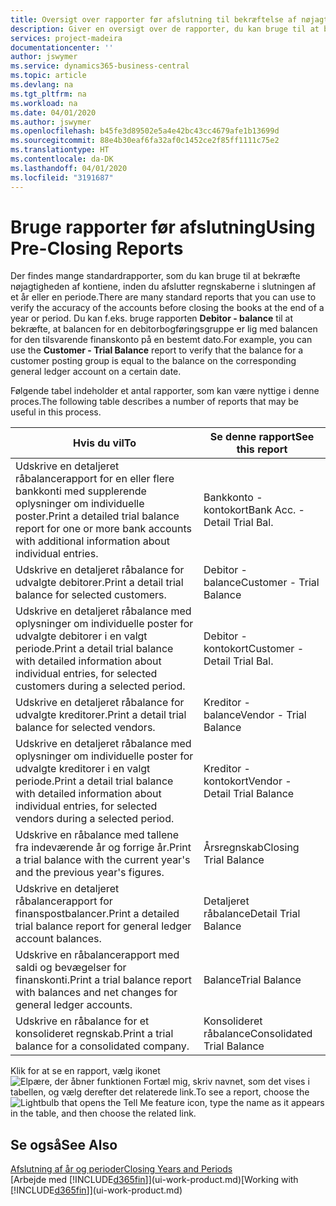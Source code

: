 ```yaml
---
title: Oversigt over rapporter før afslutning til bekræftelse af nøjagtigheden af konti | Microsoft Docs
description: Giver en oversigt over de rapporter, du kan bruge til at bekræfte nøjagtigheden af konti, inden du afslutter regnskaberne i slutningen af et år eller en periode.
services: project-madeira
documentationcenter: ''
author: jswymer
ms.service: dynamics365-business-central
ms.topic: article
ms.devlang: na
ms.tgt_pltfrm: na
ms.workload: na
ms.date: 04/01/2020
ms.author: jswymer
ms.openlocfilehash: b45fe3d89502e5a4e42bc43cc4679afe1b13699d
ms.sourcegitcommit: 88e4b30eaf6fa32af0c1452ce2f85ff1111c75e2
ms.translationtype: HT
ms.contentlocale: da-DK
ms.lasthandoff: 04/01/2020
ms.locfileid: "3191687"
---
```

# <a name="using-pre-closing-reports"></a><span data-ttu-id="8d2db-103">Bruge rapporter før afslutning</span><span class="sxs-lookup"><span data-stu-id="8d2db-103">Using Pre-Closing Reports</span></span>
<span data-ttu-id="8d2db-104">Der findes mange standardrapporter, som du kan bruge til at bekræfte nøjagtigheden af kontiene, inden du afslutter regnskaberne i slutningen af et år eller en periode.</span><span class="sxs-lookup"><span data-stu-id="8d2db-104">There are many standard reports that you can use to verify the accuracy of the accounts before closing the books at the end of a year or period.</span></span> <span data-ttu-id="8d2db-105">Du kan f.eks. bruge rapporten **Debitor - balance** til at bekræfte, at balancen for en debitorbogføringsgruppe er lig med balancen for den tilsvarende finanskonto på en bestemt dato.</span><span class="sxs-lookup"><span data-stu-id="8d2db-105">For example, you can use the **Customer - Trial Balance** report to verify that the balance for a customer posting group is equal to the balance on the corresponding general ledger account on a certain date.</span></span>

<span data-ttu-id="8d2db-106">Følgende tabel indeholder et antal rapporter, som kan være nyttige i denne proces.</span><span class="sxs-lookup"><span data-stu-id="8d2db-106">The following table describes a number of reports that may be useful in this process.</span></span>

| <span data-ttu-id="8d2db-107">Hvis du vil</span><span class="sxs-lookup"><span data-stu-id="8d2db-107">To</span></span> | <span data-ttu-id="8d2db-108">Se denne rapport</span><span class="sxs-lookup"><span data-stu-id="8d2db-108">See this report</span></span> |
| --- | --- |
| <span data-ttu-id="8d2db-109">Udskrive en detaljeret råbalancerapport for en eller flere bankkonti med supplerende oplysninger om individuelle poster.</span><span class="sxs-lookup"><span data-stu-id="8d2db-109">Print a detailed trial balance report for one or more bank accounts with additional information about individual entries.</span></span> |<span data-ttu-id="8d2db-110">Bankkonto - kontokort</span><span class="sxs-lookup"><span data-stu-id="8d2db-110">Bank Acc. - Detail Trial Bal.</span></span> |
| <span data-ttu-id="8d2db-111">Udskrive en detaljeret råbalance for udvalgte debitorer.</span><span class="sxs-lookup"><span data-stu-id="8d2db-111">Print a detail trial balance for selected customers.</span></span> |<span data-ttu-id="8d2db-112">Debitor - balance</span><span class="sxs-lookup"><span data-stu-id="8d2db-112">Customer - Trial Balance</span></span> |
| <span data-ttu-id="8d2db-113">Udskrive en detaljeret råbalance med oplysninger om individuelle poster for udvalgte debitorer i en valgt periode.</span><span class="sxs-lookup"><span data-stu-id="8d2db-113">Print a detail trial balance with detailed information about individual entries, for selected customers during a selected period.</span></span> |<span data-ttu-id="8d2db-114">Debitor - kontokort</span><span class="sxs-lookup"><span data-stu-id="8d2db-114">Customer - Detail Trial Bal.</span></span> |
| <span data-ttu-id="8d2db-115">Udskrive en detaljeret råbalance for udvalgte kreditorer.</span><span class="sxs-lookup"><span data-stu-id="8d2db-115">Print a detail trial balance for selected vendors.</span></span> |<span data-ttu-id="8d2db-116">Kreditor - balance</span><span class="sxs-lookup"><span data-stu-id="8d2db-116">Vendor - Trial Balance</span></span> |
| <span data-ttu-id="8d2db-117">Udskrive en detaljeret råbalance med oplysninger om individuelle poster for udvalgte kreditorer i en valgt periode.</span><span class="sxs-lookup"><span data-stu-id="8d2db-117">Print a detail trial balance with detailed information about individual entries, for selected vendors during a selected period.</span></span> |<span data-ttu-id="8d2db-118">Kreditor - kontokort</span><span class="sxs-lookup"><span data-stu-id="8d2db-118">Vendor - Detail Trial Balance</span></span> |
| <span data-ttu-id="8d2db-119">Udskrive en råbalance med tallene fra indeværende år og forrige år.</span><span class="sxs-lookup"><span data-stu-id="8d2db-119">Print a trial balance with the current year's and the previous year's figures.</span></span> |<span data-ttu-id="8d2db-120">Årsregnskab</span><span class="sxs-lookup"><span data-stu-id="8d2db-120">Closing Trial Balance</span></span> |
| <span data-ttu-id="8d2db-121">Udskrive en detaljeret råbalancerapport for finanspostbalancer.</span><span class="sxs-lookup"><span data-stu-id="8d2db-121">Print a detailed trial balance report for general ledger account balances.</span></span> |<span data-ttu-id="8d2db-122">Detaljeret råbalance</span><span class="sxs-lookup"><span data-stu-id="8d2db-122">Detail Trial Balance</span></span> |
| <span data-ttu-id="8d2db-123">Udskrive en råbalancerapport med saldi og bevægelser for finanskonti.</span><span class="sxs-lookup"><span data-stu-id="8d2db-123">Print a trial balance report with balances and net changes for general ledger accounts.</span></span> |<span data-ttu-id="8d2db-124">Balance</span><span class="sxs-lookup"><span data-stu-id="8d2db-124">Trial Balance</span></span> |
| <span data-ttu-id="8d2db-125">Udskrive en råbalance for et konsolideret regnskab.</span><span class="sxs-lookup"><span data-stu-id="8d2db-125">Print a trial balance for a consolidated company.</span></span> |<span data-ttu-id="8d2db-126">Konsolideret råbalance</span><span class="sxs-lookup"><span data-stu-id="8d2db-126">Consolidated Trial Balance</span></span> |

<span data-ttu-id="8d2db-127">Klik for at se en rapport, vælg ikonet ![Elpære, der åbner funktionen Fortæl mig](media/ui-search/search_small.png "Fortæl mig, hvad du vil foretage dig"), skriv navnet, som det vises i tabellen, og vælg derefter det relaterede link.</span><span class="sxs-lookup"><span data-stu-id="8d2db-127">To see a report, choose the ![Lightbulb that opens the Tell Me feature](media/ui-search/search_small.png "Tell me what you want to do") icon, type the name as it appears in the table, and then choose the related link.</span></span>

## <a name="see-also"></a><span data-ttu-id="8d2db-128">Se også</span><span class="sxs-lookup"><span data-stu-id="8d2db-128">See Also</span></span>
[<span data-ttu-id="8d2db-129">Afslutning af år og perioder</span><span class="sxs-lookup"><span data-stu-id="8d2db-129">Closing Years and Periods</span></span>](year-close-years-periods.md)  
<span data-ttu-id="8d2db-130">[Arbejde med [!INCLUDE[d365fin](includes/d365fin_md.md)]](ui-work-product.md)</span><span class="sxs-lookup"><span data-stu-id="8d2db-130">[Working with [!INCLUDE[d365fin](includes/d365fin_md.md)]](ui-work-product.md)</span></span>


